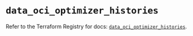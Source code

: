 # `data_oci_optimizer_histories`

Refer to the Terraform Registry for docs: [`data_oci_optimizer_histories`](https://registry.terraform.io/providers/hashicorp/oci/7.19.0/docs/data-sources/optimizer_histories).
